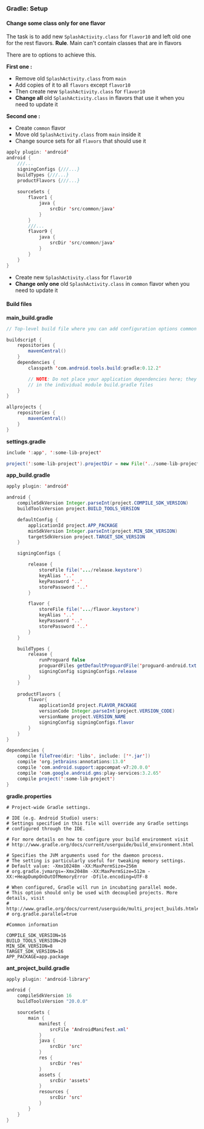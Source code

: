 ### Gradle: Setup


#### Change some class only for one flavor
The task is to add new `SplashActivity.class` for `flavor10` and left old one for the rest flavors.
**Rule**. Main can't contain classes that are in flavors

There are to options to achieve this.

**First one :**
- Remove old `SplashActivity.class` from `main`
- Add copies of it to all `flavors` except `flavor10`
- Then create new `SplashActivity.class` for `flavor10`
- **Change all** old `SplashActivity.class` in flavors that use it when you need to update it

**Second one :**
- Create `common` flavor
- Move old `SplashActivity.class` from `main` inside it
- Change source sets for all `flavors` that should use it
```java
apply plugin: 'android'
android {
    ///...
    signingConfigs {///...}
    buildTypes {///...}
    productFlavors {///...}
    
    sourceSets {
        flavor1 {
            java {
                srcDir 'src/common/java'
            }
        }
        ///...
        flavor9 {
            java {
                srcDir 'src/common/java'
            }
        }
    }
}
```
- Create new `SplashActivity.class` for `flavor10`
- **Change only one** old `SplashActivity.class` in `common` flavor when you need to update it

#### Build files

**main_build.gradle**
```java
// Top-level build file where you can add configuration options common to all sub-projects/modules.

buildscript {
    repositories {
        mavenCentral()
    }
    dependencies {
        classpath 'com.android.tools.build:gradle:0.12.2'

        // NOTE: Do not place your application dependencies here; they belong
        // in the individual module build.gradle files
    }
}

allprojects {
    repositories {
        mavenCentral()
    }
}
```

**settings.gradle**
```java
include ':app', ':some-lib-project'

project(':some-lib-project').projectDir = new File('../some-lib-project')
```

**app_build.gradle**
```java
apply plugin: 'android'

android {
    compileSdkVersion Integer.parseInt(project.COMPILE_SDK_VERSION)
    buildToolsVersion project.BUILD_TOOLS_VERSION

    defaultConfig {
	    applicationId project.APP_PACKAGE
        minSdkVersion Integer.parseInt(project.MIN_SDK_VERSION)
        targetSdkVersion project.TARGET_SDK_VERSION
    }

    signingConfigs {

        release {
            storeFile file('.../release.keystore')
            keyAlias '..'
            keyPassword '..'
            storePassword '..'
        }

        flavor {
            storeFile file('.../flavor.keystore')
            keyAlias '..'
            keyPassword '..'
            storePassword '..'
        }
    }

    buildTypes {
        release {
            runProguard false
            proguardFiles getDefaultProguardFile('proguard-android.txt'), 'proguard-rules.pro'
            signingConfig signingConfigs.release
        }
    }
    
    productFlavors {
        flavor{
            applicationId project.FLAVOR_PACKAGE
            versionCode Integer.parseInt(project.VERSION_CODE)
            versionName project.VERSION_NAME
            signingConfig signingConfigs.flavor
        }
    }
}

dependencies {
    compile fileTree(dir: 'libs', include: ['*.jar'])
    compile 'org.jetbrains:annotations:13.0'
    compile 'com.android.support:appcompat-v7:20.0.0'
    compile 'com.google.android.gms:play-services:3.2.65'
    compile project(':some-lib-project')
}
```

**gradle.properties**
```properties
# Project-wide Gradle settings.

# IDE (e.g. Android Studio) users:
# Settings specified in this file will override any Gradle settings
# configured through the IDE.

# For more details on how to configure your build environment visit
# http://www.gradle.org/docs/current/userguide/build_environment.html

# Specifies the JVM arguments used for the daemon process.
# The setting is particularly useful for tweaking memory settings.
# Default value: -Xmx10248m -XX:MaxPermSize=256m
# org.gradle.jvmargs=-Xmx2048m -XX:MaxPermSize=512m -XX:+HeapDumpOnOutOfMemoryError -Dfile.encoding=UTF-8

# When configured, Gradle will run in incubating parallel mode.
# This option should only be used with decoupled projects. More details, visit
# http://www.gradle.org/docs/current/userguide/multi_project_builds.html#sec:decoupled_projects
# org.gradle.parallel=true

#Common information

COMPILE_SDK_VERSION=16
BUILD_TOOLS_VERSION=20
MIN_SDK_VERSION=8
TARGET_SDK_VERSION=16
APP_PACKAGE=app.package
```

**ant_project_build.gradle**
```java
apply plugin: 'android-library'

android {
    compileSdkVersion 16
    buildToolsVersion "20.0.0"

    sourceSets {
        main {
            manifest {
                srcFile 'AndroidManifest.xml'
            }
            java {
                srcDir 'src'
            }
            res {
                srcDir 'res'
            }
            assets {
                srcDir 'assets'
            }
            resources {
                srcDir 'src'
            }
        }
    }
}
```
